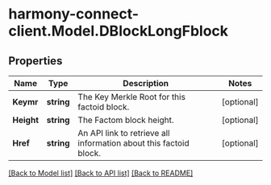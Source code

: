 # harmony-connect-client.Model.DBlockLongFblock
## Properties

Name | Type | Description | Notes
------------ | ------------- | ------------- | -------------
**Keymr** | **string** | The Key Merkle Root for this factoid block. | [optional] 
**Height** | **string** | The Factom block height. | [optional] 
**Href** | **string** | An API link to retrieve all information about this factoid block. | [optional] 

[[Back to Model list]](../README.md#documentation-for-models) [[Back to API list]](../README.md#documentation-for-api-endpoints) [[Back to README]](../README.md)

